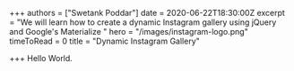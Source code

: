+++
authors = ["Swetank Poddar"]
date = 2020-06-22T18:30:00Z
excerpt = "We will learn how to create a dynamic Instagram gallery using jQuery and Google's Materialize "
hero = "/images/instagram-logo.png"
timeToRead = 0
title = "Dynamic Instagram Gallery"

+++
Hello World.